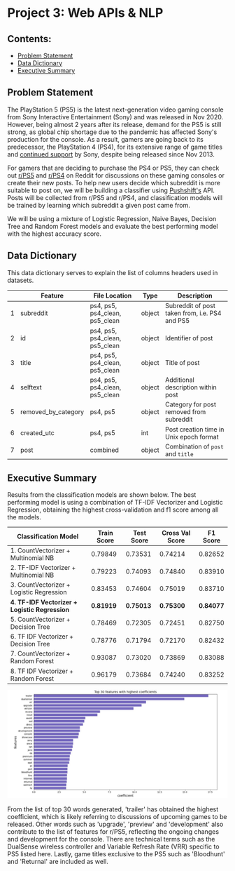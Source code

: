 # Project 3: Web APIs & NLP


## Contents:
- [Problem Statement](#problem-Statement)
- [Data Dictionary](#Data-Dictionary)
- [Executive Summary](#Executive-Summary)


## Problem Statement

The PlayStation 5 (PS5) is the latest next-generation video gaming console from Sony Interactive Entertainment (Sony) and was released in Nov 2020. However, being almost 2 years after its release, demand for the PS5 is still strong, as global chip shortage due to the pandemic has affected Sony's production for the console. As a result, gamers are going back to its predecessor, the PlayStation 4 (PS4), for its extensive range of game titles and [continued support](https://pledgetimes.com/playstation-4-sonys-support-will-last-another-3-years/) by Sony, despite being released since Nov 2013.

For gamers that are deciding to purchase the PS4 or PS5, they can check out [r/PS5](https://www.reddit.com/r/PS5/) and [r/PS4](https://www.reddit.com/r/PS5/) on Reddit for discussions on these gaming consoles or create their new posts. To help new users decide which subreddit is more suitable to post on, we will be building a classifier using [Pushshift's](https://github.com/pushshift/api) API. Posts will be collected from r/PS5 and r/PS4, and classification models will be trained by learning which subreddit a given post came from.

We will be using a mixture of Logistic Regression, Naive Bayes, Decision Tree and Random Forest models and evaluate the best performing model with the highest accuracy score.


## Data Dictionary

This data dictionary serves to explain the list of columns headers used in datasets.

|   | Feature             | File Location                  | Type   | Description                                    |
|---|---------------------|--------------------------------|--------|------------------------------------------------|
| 1 | subreddit           | ps4, ps5, ps4_clean, ps5_clean | object | Subreddit of post taken from, i.e. PS4 and PS5 |
| 2 | id                  | ps4, ps5, ps4_clean, ps5_clean | object | Identifier of post                             |
| 3 | title               | ps4, ps5, ps4_clean, ps5_clean | object | Title of post                                  |
| 4 | selftext            | ps4, ps5, ps4_clean, ps5_clean | object | Additional description within post             |
| 5 | removed_by_category | ps4, ps5                       | object | Category for post removed from subreddit       |
| 6 | created_utc         | ps4, ps5                       | int    | Post creation time in Unix epoch format        |
| 7 | post                | combined                       | object | Combination of `post` and `title`              |


## Executive Summary

Results from the classification models are shown below. The best performing model is using a combination of TF-IDF Vectorizer and Logistic Regression, obtaining the highest cross-validation and f1 score among all the models.

| Classification Model                       | Train Score | Test Score | Cross Val Score | F1 Score |
|--------------------------------------------|-------------|------------|-----------------|----------|
| 1. CountVectorizer + Multinomial NB        | 0.79849     | 0.73531    | 0.74214         | 0.82652  |
| 2. TF-IDF Vectorizer + Multinomial NB      | 0.79223     | 0.74093    | 0.74840         | 0.83910  |
| 3. CountVectorizer + Logistic Regression   | 0.83453     | 0.74604    | 0.75019         | 0.83710  |
| **4. TF-IDF Vectorizer + Logistic Regression** | **0.81919**     | **0.75013**    | **0.75300**         | **0.84077**  |
| 5. CountVectorizer + Decision Tree         | 0.78469     | 0.72305    | 0.72451         | 0.82750  |
| 6. TF IDF Vectorizer + Decision Tree       | 0.78776     | 0.71794    | 0.72170         | 0.82432  |
| 7. CountVectorizer + Random Forest         | 0.93087     | 0.73020    | 0.73869         | 0.83088  |
| 8. TF IDF Vectorizer + Random Forest       | 0.96179     | 0.73684    | 0.74240         | 0.83252  |

![1](./images/top_30.jpg "Top 30 features")

From the list of top 30 words generated, 'trailer' has obtained the highest coefficient, which is likely referring to discussions of upcoming games to be released. Other words such as 'upgrade', 'preview' and 'development' also contribute to the list of features for r/PS5, reflecting the ongoing changes and development for the console. There are technical terms such as the DualSense wireless controller and Variable Refresh Rate (VRR) specific to PS5 listed here. Lastly, game titles exclusive to the PS5 such as 'Bloodhunt' and 'Returnal' are included as well.
